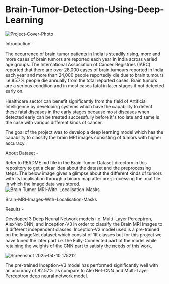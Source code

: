 # Brain-Tumor-Detection-Using-Deep-Learning

![Project-Cover-Photo](https://github.com/user-attachments/assets/9cb92e1d-c67f-4f9d-90c5-2f2e65064ce4)

Introduction - 

The occurrence of brain tumor patients in India is steadily rising, more and more cases of brain tumors are reported each year in India across varied age groups. The International Association of Cancer Registries (IARC) reported that there are over 28,000 cases of brain tumours reported in India each year and more than 24,000 people reportedly die due to brain tumours i.e 85.7% people die annually from the total reported cases. Brain tumors are a serious condition and in most cases fatal in later stages if not detected early on.

Healthcare sector can benefit significantly from the field of Artificial Intelligence by developing systems which have the capability to detect these fatal diseases in the early stages because most diseases when detected early can be treated successfully before it's too late and same is the case with various different kinds of cancer.

The goal of the project was to develop a deep learning model which has the capability to classify the brain MRI images consisting of tumors with higher accuracy.






About Dataset -

Refer to README.md file in the Brain Tumor Dataset directory in this repository to get a clear idea about the dataset and the preprocessing steps.
The below image gives a glimpse about the different kinds of tumors with its localisation through a binary map after pre-processing the .mat file in which the image data was stored.
![Brain-Tumor-MRI-With-Localisation-Masks](https://github.com/user-attachments/assets/9e6f7283-3090-4df5-80cc-ade1a4302ae6)

Brain-MRI-Images-With-Localisation-Masks








Results - 

Developed 3 Deep Neural Network models i.e. Multi-Layer Perceptron, AlexNet-CNN, and Inception-V3 in order to classify the Brain MRI Images to 4 different independent classes.
Inception-V3 model used is a pre-trained on the ImageNet dataset which consist of 1K classes but for this project we have tuned the later part i.e. the Fully-Connected part of the model while retaining the weights of the CNN part to satisfy the needs of this work.

![Screenshot 2025-04-10 175212](https://github.com/user-attachments/assets/7f5d9550-d5ec-46ef-bb6f-0865c7655cb5)

The pre-trained Inception-V3 model has performed significantly well with an accuracy of 82.57% as compare to AlexNet-CNN and Multi-Layer Perceptron deep neural network model.


